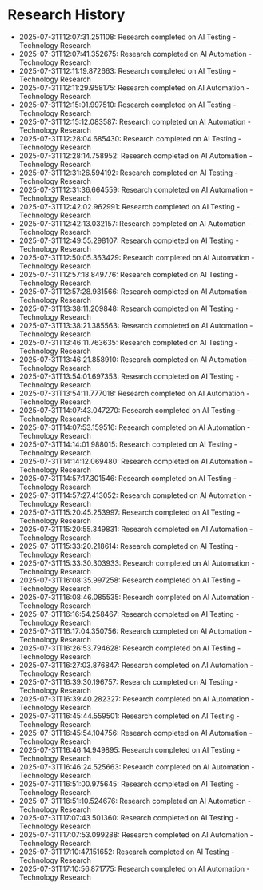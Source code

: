 # Research History

- 2025-07-31T12:07:31.251108: Research completed on AI Testing - Technology Research
- 2025-07-31T12:07:41.352675: Research completed on AI Automation - Technology Research
- 2025-07-31T12:11:19.872663: Research completed on AI Testing - Technology Research
- 2025-07-31T12:11:29.958175: Research completed on AI Automation - Technology Research
- 2025-07-31T12:15:01.997510: Research completed on AI Testing - Technology Research
- 2025-07-31T12:15:12.083587: Research completed on AI Automation - Technology Research
- 2025-07-31T12:28:04.685430: Research completed on AI Testing - Technology Research
- 2025-07-31T12:28:14.758952: Research completed on AI Automation - Technology Research
- 2025-07-31T12:31:26.594192: Research completed on AI Testing - Technology Research
- 2025-07-31T12:31:36.664559: Research completed on AI Automation - Technology Research
- 2025-07-31T12:42:02.962991: Research completed on AI Testing - Technology Research
- 2025-07-31T12:42:13.032157: Research completed on AI Automation - Technology Research
- 2025-07-31T12:49:55.298107: Research completed on AI Testing - Technology Research
- 2025-07-31T12:50:05.363429: Research completed on AI Automation - Technology Research
- 2025-07-31T12:57:18.849776: Research completed on AI Testing - Technology Research
- 2025-07-31T12:57:28.931566: Research completed on AI Automation - Technology Research
- 2025-07-31T13:38:11.209848: Research completed on AI Testing - Technology Research
- 2025-07-31T13:38:21.385563: Research completed on AI Automation - Technology Research
- 2025-07-31T13:46:11.763635: Research completed on AI Testing - Technology Research
- 2025-07-31T13:46:21.858910: Research completed on AI Automation - Technology Research
- 2025-07-31T13:54:01.697353: Research completed on AI Testing - Technology Research
- 2025-07-31T13:54:11.777018: Research completed on AI Automation - Technology Research
- 2025-07-31T14:07:43.047270: Research completed on AI Testing - Technology Research
- 2025-07-31T14:07:53.159516: Research completed on AI Automation - Technology Research
- 2025-07-31T14:14:01.988015: Research completed on AI Testing - Technology Research
- 2025-07-31T14:14:12.069480: Research completed on AI Automation - Technology Research
- 2025-07-31T14:57:17.301546: Research completed on AI Testing - Technology Research
- 2025-07-31T14:57:27.413052: Research completed on AI Automation - Technology Research
- 2025-07-31T15:20:45.253997: Research completed on AI Testing - Technology Research
- 2025-07-31T15:20:55.349831: Research completed on AI Automation - Technology Research
- 2025-07-31T15:33:20.218614: Research completed on AI Testing - Technology Research
- 2025-07-31T15:33:30.303933: Research completed on AI Automation - Technology Research
- 2025-07-31T16:08:35.997258: Research completed on AI Testing - Technology Research
- 2025-07-31T16:08:46.085535: Research completed on AI Automation - Technology Research
- 2025-07-31T16:16:54.258467: Research completed on AI Testing - Technology Research
- 2025-07-31T16:17:04.350756: Research completed on AI Automation - Technology Research
- 2025-07-31T16:26:53.794628: Research completed on AI Testing - Technology Research
- 2025-07-31T16:27:03.876847: Research completed on AI Automation - Technology Research
- 2025-07-31T16:39:30.196757: Research completed on AI Testing - Technology Research
- 2025-07-31T16:39:40.282327: Research completed on AI Automation - Technology Research
- 2025-07-31T16:45:44.559501: Research completed on AI Testing - Technology Research
- 2025-07-31T16:45:54.104756: Research completed on AI Automation - Technology Research
- 2025-07-31T16:46:14.949895: Research completed on AI Testing - Technology Research
- 2025-07-31T16:46:24.525663: Research completed on AI Automation - Technology Research
- 2025-07-31T16:51:00.975645: Research completed on AI Testing - Technology Research
- 2025-07-31T16:51:10.524676: Research completed on AI Automation - Technology Research
- 2025-07-31T17:07:43.501360: Research completed on AI Testing - Technology Research
- 2025-07-31T17:07:53.099288: Research completed on AI Automation - Technology Research
- 2025-07-31T17:10:47.151652: Research completed on AI Testing - Technology Research
- 2025-07-31T17:10:56.871775: Research completed on AI Automation - Technology Research
